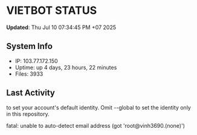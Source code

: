 # VIETBOT STATUS
**Updated**: Thu Jul 10 07:34:45 PM +07 2025

## System Info
- IP: 103.77.172.150
- Uptime: up 4 days, 23 hours, 22 minutes
- Files: 3933

## Last Activity

to set your account's default identity.
Omit --global to set the identity only in this repository.

fatal: unable to auto-detect email address (got 'root@vinh3690.(none)')

